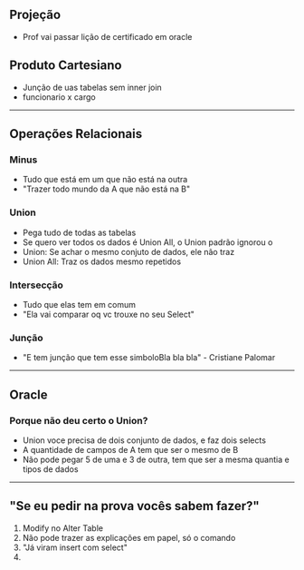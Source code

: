 ## Projeção
- Prof vai passar lição de certificado em oracle
## Produto Cartesiano
- Junção de uas tabelas sem inner join
- funcionario x cargo

---
## Operações Relacionais
### Minus
- Tudo que está em um que não está na outra
- "Trazer todo mundo da A que não está na B"
### Union
- Pega tudo de todas as tabelas
- Se quero ver todos os dados é Union All, o Union padrão ignorou o
- Union: Se achar o mesmo conjuto de dados, ele não traz
- Union All: Traz os dados mesmo repetidos 
### Intersecção
- Tudo que elas tem em comum
- "Ela vai comparar oq vc trouxe no seu Select"
### Junção
- "E tem junção que tem esse simboloBla bla bla" - Cristiane Palomar
---
## Oracle
### Porque não deu certo o Union?
- Union voce precisa de dois conjunto de dados, e faz dois selects
- A quantidade de campos de A tem que ser o mesmo de B
- Não pode pegar 5 de uma e 3 de outra, tem que ser a mesma quantia e tipos de dados

---
## "Se eu pedir na prova vocês sabem fazer?"
1. Modify no Alter Table
2. Não pode trazer as explicações em papel, só o comando
3. "Já viram insert com select"
4. 

